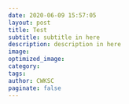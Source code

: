 ```yaml
---
date: 2020-06-09 15:57:05
layout: post
title: Test
subtitle: subtitle in here
description: description in here
image: 
optimized_image:
category:
tags:
author: CWKSC
paginate: false
---
```

